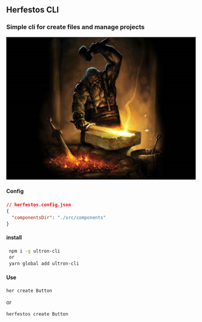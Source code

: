 ## Herfestos CLI

### Simple cli for create files and manage projects

![alt](./assets/hefesto.jpg)

#### Config

```json
// herfestos.config.json
{
  "componentsDir": "./src/components"
}
```

#### install

```bash
 npm i -g ultron-cli
 or
 yarn global add ultron-cli

```

#### Use

```bash
her create Button
```

or

```bash
herfestos create Button
```
